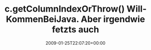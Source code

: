 ---
retweeted: false
source: <a href="http://twitter.com" rel="nofollow">Twitter Web Client</a>
entities:
  hashtags: []
  symbols: []
  user_mentions: []
  urls: []
display_text_range:
- '0'
- '113'
favorite_count: '0'
id_str: '1147553418'
truncated: false
retweet_count: '0'
id: '1147553418'
created_at: Sun Jan 25 22:07:20 +0000 2009
favorited: false
full_text: c.getColumnIndexOrThrow() WillKommenBeiJava. Aber irgendwie fetzts auch
  schon fast wieder, der strikte CamelCase.
lang: de
tags:
- pesos/twitter
date: '2009-01-25T22:07:20+00:00'
src: https://twitter.com/bascht/status/1147553418
original_url: https://twitter.com/bascht/status/1147553418
type: twitter_tweet
text: c.getColumnIndexOrThrow() WillKommenBeiJava. Aber irgendwie fetzts auch schon
  fast wieder, der strikte CamelCase.
title: c.getColumnIndexOrThrow() WillKommenBeiJava. Aber irgendwie fetzts auch

---